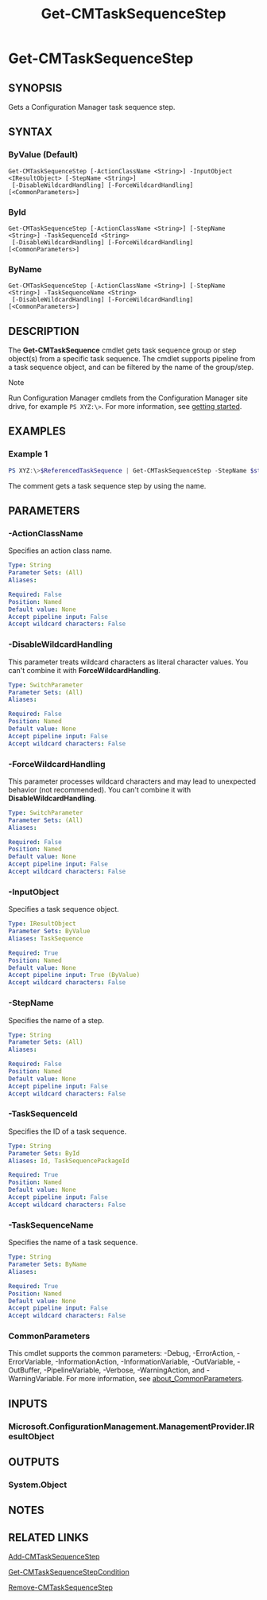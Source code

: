 ﻿---
description: Gets a Configuration Manager task sequence step.
external help file: AdminUI.PS.dll-Help.xml
Module Name: ConfigurationManager
ms.date: 11/30/2018
schema: 2.0.0
title: Get-CMTaskSequenceStep
---

# Get-CMTaskSequenceStep

## SYNOPSIS

Gets a Configuration Manager task sequence step.

## SYNTAX

### ByValue (Default)
```
Get-CMTaskSequenceStep [-ActionClassName <String>] -InputObject <IResultObject> [-StepName <String>]
 [-DisableWildcardHandling] [-ForceWildcardHandling] [<CommonParameters>]
```

### ById
```
Get-CMTaskSequenceStep [-ActionClassName <String>] [-StepName <String>] -TaskSequenceId <String>
 [-DisableWildcardHandling] [-ForceWildcardHandling] [<CommonParameters>]
```

### ByName
```
Get-CMTaskSequenceStep [-ActionClassName <String>] [-StepName <String>] -TaskSequenceName <String>
 [-DisableWildcardHandling] [-ForceWildcardHandling] [<CommonParameters>]
```

## DESCRIPTION

The **Get-CMTaskSequence** cmdlet gets task sequence group or step object(s) from a specific task sequence. The cmdlet supports pipeline from a task sequence object, and can be filtered by the name of the group/step.

> [!NOTE]
> Run Configuration Manager cmdlets from the Configuration Manager site drive, for example `PS XYZ:\>`. For more information, see [getting started](/powershell/sccm/overview).

## EXAMPLES

### Example 1

```powershell
PS XYZ:\>$ReferencedTaskSequence | Get-CMTaskSequenceStep -StepName $st1.Name
```

The comment gets a task sequence step by using the name.

## PARAMETERS

### -ActionClassName

Specifies an action class name.

```yaml
Type: String
Parameter Sets: (All)
Aliases:

Required: False
Position: Named
Default value: None
Accept pipeline input: False
Accept wildcard characters: False
```

### -DisableWildcardHandling

This parameter treats wildcard characters as literal character values. You can't combine it with **ForceWildcardHandling**.

```yaml
Type: SwitchParameter
Parameter Sets: (All)
Aliases:

Required: False
Position: Named
Default value: None
Accept pipeline input: False
Accept wildcard characters: False
```

### -ForceWildcardHandling

This parameter processes wildcard characters and may lead to unexpected behavior (not recommended). You can't combine it with **DisableWildcardHandling**.

```yaml
Type: SwitchParameter
Parameter Sets: (All)
Aliases:

Required: False
Position: Named
Default value: None
Accept pipeline input: False
Accept wildcard characters: False
```

### -InputObject

Specifies a task sequence object.

```yaml
Type: IResultObject
Parameter Sets: ByValue
Aliases: TaskSequence

Required: True
Position: Named
Default value: None
Accept pipeline input: True (ByValue)
Accept wildcard characters: False
```

### -StepName

Specifies the name of a step.

```yaml
Type: String
Parameter Sets: (All)
Aliases:

Required: False
Position: Named
Default value: None
Accept pipeline input: False
Accept wildcard characters: False
```

### -TaskSequenceId

Specifies the ID of a task sequence.

```yaml
Type: String
Parameter Sets: ById
Aliases: Id, TaskSequencePackageId

Required: True
Position: Named
Default value: None
Accept pipeline input: False
Accept wildcard characters: False
```

### -TaskSequenceName

Specifies the name of a task sequence.

```yaml
Type: String
Parameter Sets: ByName
Aliases:

Required: True
Position: Named
Default value: None
Accept pipeline input: False
Accept wildcard characters: False
```

### CommonParameters
This cmdlet supports the common parameters: -Debug, -ErrorAction, -ErrorVariable, -InformationAction, -InformationVariable, -OutVariable, -OutBuffer, -PipelineVariable, -Verbose, -WarningAction, and -WarningVariable. For more information, see [about_CommonParameters](http://go.microsoft.com/fwlink/?LinkID=113216).

## INPUTS

### Microsoft.ConfigurationManagement.ManagementProvider.IResultObject
## OUTPUTS

### System.Object
## NOTES

## RELATED LINKS

[Add-CMTaskSequenceStep](./Add-CMTaskSequenceStep.md)

[Get-CMTaskSequenceStepCondition](./Get-CMTaskSequenceStepCondition.md)

[Remove-CMTaskSequenceStep](./Remove-CMTaskSequenceStep.md)
